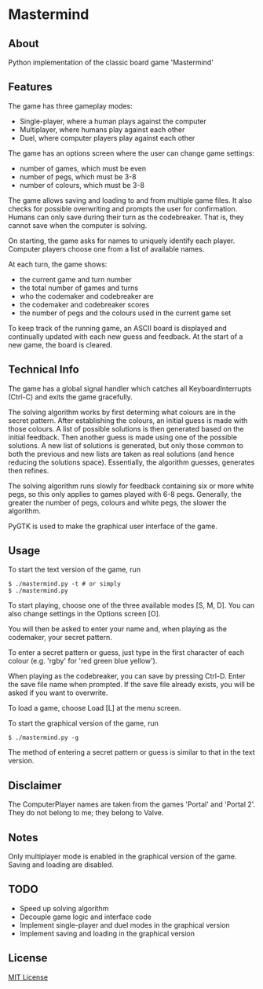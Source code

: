 # Mastermind

## About
Python implementation of the classic board game 'Mastermind'

## Features
The game has three gameplay modes:
- Single-player, where a human plays against the computer
- Multiplayer, where humans play against each other
- Duel, where computer players play against each other

The game has an options screen where the user can change game settings:
- number of games, which must be even
- number of pegs, which must be 3-8
- number of colours, which must be 3-8

The game allows saving and loading to and from multiple game files. It also
checks for possible overwriting and prompts the user for confirmation. Humans
can only save during their turn as the codebreaker. That is, they cannot save
when the computer is solving.

On starting, the game asks for names to uniquely identify each player. Computer
players choose one from a list of available names.

At each turn, the game shows:
- the current game and turn number
- the total number of games and turns
- who the codemaker and codebreaker are
- the codemaker and codebreaker scores
- the number of pegs and the colours used in the current game set

To keep track of the running game, an ASCII board is displayed and continually
updated with each new guess and feedback. At the start of a new game, the board
is cleared.

## Technical Info
The game has a global signal handler which catches all KeyboardInterrupts
(Ctrl-C) and exits the game gracefully.

The solving algorithm works by first determing what colours are in the secret
pattern. After establishing the colours, an initial guess is made with those
colours. A list of possible solutions is then generated based on the initial
feedback. Then another guess is made using one of the possible solutions. A
new list of solutions is generated, but only those common to both the previous
and new lists are taken as real solutions (and hence reducing the solutions
space). Essentially, the algorithm guesses, generates then refines.

The solving algorithm runs slowly for feedback containing six or more white
pegs, so this only applies to games played with 6-8 pegs. Generally, the
greater the number of pegs, colours and white pegs, the slower the algorithm.

PyGTK is used to make the graphical user interface of the game.

## Usage
To start the text version of the game, run
```
$ ./mastermind.py -t # or simply
$ ./mastermind.py
```

To start playing, choose one of the three available modes [S, M, D]. You can
also change settings in the Options screen [O].

You will then be asked to enter your name and, when playing as the codemaker,
your secret pattern.

To enter a secret pattern or guess, just type in the first character of each
colour (e.g. 'rgby' for 'red green blue yellow').

When playing as the codebreaker, you can save by pressing Ctrl-D. Enter the
save file name when prompted. If the save file already exists, you will be
asked if you want to overwrite.

To load a game, choose Load [L] at the menu screen.

To start the graphical version of the game, run
```
$ ./mastermind.py -g
```

The method of entering a secret pattern or guess is similar to that in the text
version.

## Disclaimer
The ComputerPlayer names are taken from the games 'Portal' and 'Portal 2'. They
do not belong to me; they belong to Valve.

## Notes
Only multiplayer mode is enabled in the graphical version of the game. Saving
and loading are disabled.

## TODO
- Speed up solving algorithm
- Decouple game logic and interface code
- Implement single-player and duel modes in the graphical version
- Implement saving and loading in the graphical version

## License
[MIT License](LICENSE)
